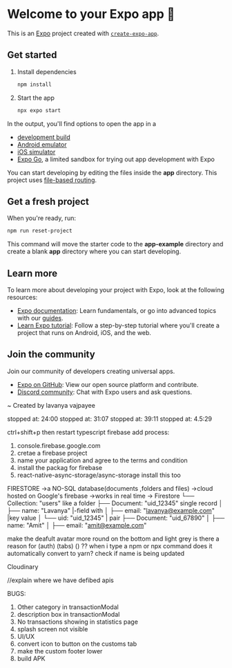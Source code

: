 # Welcome to your Expo app 👋

This is an [Expo](https://expo.dev) project created with [`create-expo-app`](https://www.npmjs.com/package/create-expo-app).

## Get started

1. Install dependencies

   ```bash
   npm install
   ```

2. Start the app

   ```bash
   npx expo start
   ```

In the output, you'll find options to open the app in a

- [development build](https://docs.expo.dev/develop/development-builds/introduction/)
- [Android emulator](https://docs.expo.dev/workflow/android-studio-emulator/)
- [iOS simulator](https://docs.expo.dev/workflow/ios-simulator/)
- [Expo Go](https://expo.dev/go), a limited sandbox for trying out app development with Expo

You can start developing by editing the files inside the **app** directory. This project uses [file-based routing](https://docs.expo.dev/router/introduction).

## Get a fresh project

When you're ready, run:

```bash
npm run reset-project
```

This command will move the starter code to the **app-example** directory and create a blank **app** directory where you can start developing.

## Learn more

To learn more about developing your project with Expo, look at the following resources:

- [Expo documentation](https://docs.expo.dev/): Learn fundamentals, or go into advanced topics with our [guides](https://docs.expo.dev/guides).
- [Learn Expo tutorial](https://docs.expo.dev/tutorial/introduction/): Follow a step-by-step tutorial where you'll create a project that runs on Android, iOS, and the web.

## Join the community

Join our community of developers creating universal apps.

- [Expo on GitHub](https://github.com/expo/expo): View our open source platform and contribute.
- [Discord community](https://chat.expo.dev): Chat with Expo users and ask questions.

~ Created by lavanya vajpayee

stopped at: 24:00
stopped at: 31:07
stopped at: 39:11
stopped at: 4.5:29

ctrl+shift+p then restart typescript
firebase add process:

1. console.firebase.google.com
2. cretae a firebase project
3. name your application and agree to the terms and condition
4. install the packag for firebase
5. react-native-async-storage/async-storage install this too

FIRESTORE
->a NO-SQL database(documents ,folders and files)
->cloud hosted on Google's firebase
->works in real time
->
Firestore
└── Collection: "users" like a folder
├── Document: "uid_12345" single record
│ ├── name: "Lavanya" |-field with
│ ├── email: "lavanya@example.com" |key value
│ └── uid: "uid_12345" | pair
├── Document: "uid_67890"
│ ├── name: "Amit"
│ ├── email: "amit@example.com"

make the deafult avatar more round on the bottom and light grey
is there a reason for (auth) (tabs) () ??
when i type a npm or npx command does it automatically convert to yarn?
check if name is being updated

Cloudinary

//explain where we have defibed apis

BUGS:

1. Other category in transactionModal
2. description box in transactionModal
3. No transactions showing in statistics page
4. splash screen not visible
5. UI/UX
6. convert icon to button on the customs tab
7. make the custom footer lower
8. build APK
